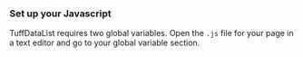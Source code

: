 <a name="Set-up-your-Javascript"></a>
### Set up your Javascript

TuffDataList requires two global variables. Open the `.js` file for your page in a text editor
and go to your global variable section.